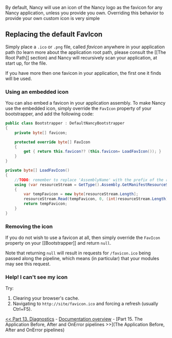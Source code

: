 By default, Nancy will use an icon of the Nancy logo as the favicon for any Nancy application, unless you provide you own. Overriding this behavior to provide your own custom icon is very simple

## Replacing the default FavIcon
Simply place a `.ico` or `.png` file, called _favicon_ anywhere in your application path (to learn more about the application root path, please consult the [[The Root Path]] section) and Nancy will recursively scan your application, at start up, for the file.

If you have more then one favicon in your application, the first one it finds will be used.

### Using an embedded icon
You can also embed a favicon in your application assembly. To make Nancy use the embedded icon, simply override the `FavIcon` property of your bootstrapper, and add the following code:

```c#
public class Bootstrapper : DefaultNancyBootstrapper
{
    private byte[] favicon;

    protected override byte[] FavIcon
    {
        get { return this.favicon?? (this.favicon= LoadFavIcon()); }
    }
}

private byte[] LoadFavIcon()
{
    //TODO: remember to replace 'AssemblyName' with the prefix of the resource
    using (var resourceStream = GetType().Assembly.GetManifestResourceStream("AssemblyName.favicon.ico"))
    {
        var tempFavicon = new byte[resourceStream.Length];
        resourceStream.Read(tempFavicon, 0, (int)resourceStream.Length);
        return tempFavicon;
    }
}
```

### Removing the icon

If you do not wish to use a favicon at all, then simply override the `FavIcon` property on your [[Bootstrapper]] and return `null`.

Note that returning `null` will result in requests for `/favicon.ico` being passed along the pipeline, which means (in particular) that your modules may see this request.

### Help! I can't see my icon

Try:

1. Clearing your browser's cache.
2. Navigating to `http://site/favicon.ico` and forcing a refresh (usually Ctrl+F5).

[<< Part 13. Diagnostics](Diagnostics) - [Documentation overview](Documentation) - [Part 15. The Application Before, After and OnError pipelines >>](The Application Before, After and OnError pipelines)